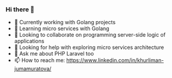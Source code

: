 ### Hi there 👋

- 🔭 Currently working with Golang projects
- 🌱 Learning micro services with Golang
- 👯 Looking to collaborate on programming server-side logic of applications 
- 🤔 Looking for help with exploring micro services architecture
- 💬 Ask me about PHP Laravel too 
- 📫 How to reach me: https://www.linkedin.com/in/khurliman-jumamuratova/
